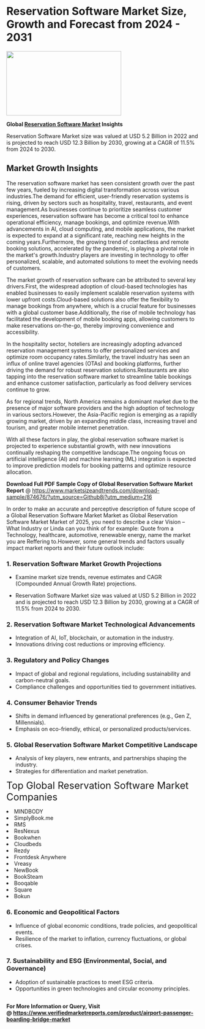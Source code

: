 <H1>Reservation Software Market Size, Growth and Forecast from 2024 - 2031</H1><img class="aligncenter size-medium wp-image-584254" src="https://thirdeyenews.in/wp-content/uploads/2024/09/Global-Market-Research-300x168.jpeg" alt="" width="300" height="168" /><p><strong>Global&nbsp;<a href="https://www.marketsizeandtrends.com/download-sample/874676/?utm_source=Github8j?utm_medium=216">Reservation Software Market</a> Insights</strong></p><p>Reservation Software Market size was valued at USD 5.2 Billion in 2022 and is projected to reach USD 12.3 Billion by 2030, growing at a CAGR of 11.5% from 2024 to 2030.</p><p><h2>Market Growth Insights</h2> <p>The reservation software market has seen consistent growth over the past few years, fueled by increasing digital transformation across various industries.The demand for efficient, user-friendly reservation systems is rising, driven by sectors such as hospitality, travel, restaurants, and event management.As businesses continue to prioritize seamless customer experiences, reservation software has become a critical tool to enhance operational efficiency, manage bookings, and optimize revenue.With advancements in AI, cloud computing, and mobile applications, the market is expected to expand at a significant rate, reaching new heights in the coming years.Furthermore, the growing trend of contactless and remote booking solutions, accelerated by the pandemic, is playing a pivotal role in the market's growth.Industry players are investing in technology to offer personalized, scalable, and automated solutions to meet the evolving needs of customers.</p> <p>The market growth of reservation software can be attributed to several key drivers.First, the widespread adoption of cloud-based technologies has enabled businesses to easily implement scalable reservation systems with lower upfront costs.Cloud-based solutions also offer the flexibility to manage bookings from anywhere, which is a crucial feature for businesses with a global customer base.Additionally, the rise of mobile technology has facilitated the development of mobile booking apps, allowing customers to make reservations on-the-go, thereby improving convenience and accessibility.</p> <p>In the hospitality sector, hoteliers are increasingly adopting advanced reservation management systems to offer personalized services and optimize room occupancy rates.Similarly, the travel industry has seen an influx of online travel agencies (OTAs) and booking platforms, further driving the demand for robust reservation solutions.Restaurants are also tapping into the reservation software market to streamline table bookings and enhance customer satisfaction, particularly as food delivery services continue to grow.</p> <p>As for regional trends, North America remains a dominant market due to the presence of major software providers and the high adoption of technology in various sectors.However, the Asia-Pacific region is emerging as a rapidly growing market, driven by an expanding middle class, increasing travel and tourism, and greater mobile internet penetration.</p> <p>With all these factors in play, the global reservation software market is projected to experience substantial growth, with new innovations continually reshaping the competitive landscape.The ongoing focus on artificial intelligence (AI) and machine learning (ML) integration is expected to improve prediction models for booking patterns and optimize resource allocation.</p> <p><span class=""><strong>Download Full PDF Sample Copy of Global Reservation Software Market Report</strong> @ <a href="https://www.marketsizeandtrends.com/download-sample/874676/?utm_source=Github8j?utm_medium=216" target="_blank">https://www.marketsizeandtrends.com/download-sample/874676/?utm_source=Github8j?utm_medium=216</a></span></p><p>In order to make an accurate and perceptive description of future scope of a Global&nbsp;Reservation Software Market Market as Global&nbsp;Reservation Software Market Market of 2025, you need to describe a clear Vision &ndash; What Industry or Linda can you think of for example: Quote from a Technology, healthcare, automotive, renewable energy, name the market you are Reffering to.However, some general trends and factors usually impact market reports and their future outlook include:</p><h3>1.&nbsp;<strong>Reservation Software Market Growth Projections</strong></h3><ul><li>Examine market size trends, revenue estimates and CAGR (Compounded Annual Growth Rate) projections.</li><li><p>Reservation Software Market size was valued at USD 5.2 Billion in 2022 and is projected to reach USD 12.3 Billion by 2030, growing at a CAGR of 11.5% from 2024 to 2030.</p></li></ul><h3>2.&nbsp;<strong>Reservation Software Market Technological Advancements</strong></h3><ul><li>Integration of AI, IoT, blockchain, or automation in the industry.</li><li>Innovations driving cost reductions or improving efficiency.</li></ul><h3>3.&nbsp;<strong>Regulatory and Policy Changes</strong></h3><ul><li>Impact of global and regional regulations, including sustainability and carbon-neutral goals.</li><li>Compliance challenges and opportunities tied to government initiatives.</li></ul><h3>4.&nbsp;<strong>Consumer Behavior Trends</strong></h3><ul><li>Shifts in demand influenced by generational preferences (e.g., Gen Z, Millennials).</li><li>Emphasis on eco-friendly, ethical, or personalized products/services.</li></ul><h3>5.&nbsp;<strong>Global Reservation Software Market Competitive Landscape</strong></h3><ul><li>Analysis of key players, new entrants, and partnerships shaping the industry.</li><li>Strategies for differentiation and market penetration.</li></ul><p data-pm-slice="1 1 []"><span style="color: inherit; font-family: inherit; font-size: 25px;">Top Global Reservation Software Market Companies</span></p><div class="" data-test-id=""><p><li>MINDBODY</li><li> SimplyBook.me</li><li> RMS</li><li> ResNexus</li><li> Bookwhen</li><li> Cloudbeds</li><li> Rezdy</li><li> Frontdesk Anywhere</li><li> Vreasy</li><li> NewBook</li><li> BookSteam</li><li> Booqable</li><li> Square</li><li> Bokun</li></p></div><h3>6.&nbsp;<strong>Economic and Geopolitical Factors</strong></h3><ul><li>Influence of global economic conditions, trade policies, and geopolitical events.</li><li>Resilience of the market to inflation, currency fluctuations, or global crises.</li></ul><h3>7.&nbsp;<strong>Sustainability and ESG (Environmental, Social, and Governance)</strong></h3><ul><li>Adoption of sustainable practices to meet ESG criteria.</li><li>Opportunities in green technologies and circular economy principles.</li></ul><h2><strong style="font-size: 14px;">For More Information or Query, Visit @&nbsp;</strong><a style="background-color: #ffffff; font-size: 14px;" href="https://www.marketsizeandtrends.com/report/reservation-software-market/" target="_blank">https://www.verifiedmarketreports.com/product/airport-passenger-boarding-bridge-market</a></h2>